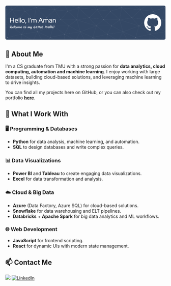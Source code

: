 ![Header](./github-header-image.png)

## 📖 About Me  

I'm a CS graduate from TMU with a strong passion for **data analytics, cloud computing, automation and machine learning**. I enjoy working with large datasets, building cloud-based solutions, and leveraging machine learning to drive insights.  

You can find all my projects here on GitHub, or you can also check out my portfolio **[here](https://amanvattoli.github.io/portfolio/)**.  

## 🚀 What I Work With  

### **🖥️ Programming & Databases**  
- **Python** for data analysis, machine learning, and automation.  
- **SQL** to design databases and write complex queries.  

### **📊 Data Visualizations**    
- **Power BI** and **Tableau** to create engaging data visualizations.  
- **Excel** for data transformation and analysis.  

### **☁️ Cloud & Big Data**  
- **Azure** (Data Factory, Azure SQL) for cloud-based solutions.  
- **Snowflake** for data warehousing and ELT pipelines.  
- **Databricks** + **Apache Spark** for big data analytics and ML workflows.  

### **🌐 Web Development**  
- **JavaScript** for frontend scripting.  
- **React** for dynamic UIs with modern state management.  

## 📫 Contact Me  

<a href="mailto:amansvattoli@gmail.com"><img src="https://img.shields.io/badge/Email-D14836?style=for-the-badge&logo=gmail&logoColor=white"></a> 
[![LinkedIn](https://img.icons8.com/ios-filled/30/0077B5/linkedin.png)](https://www.linkedin.com/in/aman-vattoli/)
